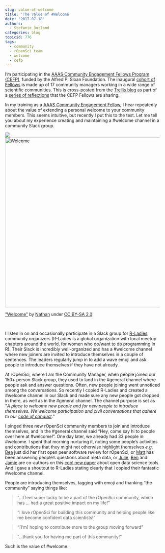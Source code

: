 ```yaml
---
slug: value-of-welcome
title: 'The Value of #Welcome'
date: '2017-07-18'
authors:
  - Stefanie Butland
categories: blog
topicid: 776
tags:
  - community
  - rOpenSci team
  - welcome
  - cefp
---
```


<div class="alert alert-info" role="alert">
I’m participating in the <a href="https://www.cscce.org/cefp/" target="_blank">AAAS Community Engagement Fellows Program (CEFP)</a>, funded by the Alfred P. Sloan Foundation. The inaugural <a href="https://www.cscce.org/2016/12/05/introducing-the-2017-community-engagement-fellows/" target="_blank">cohort of Fellows</a> is made up of 17 community managers working in a wide range of scientific communities. This is cross-posted from the <a href="https://www.cscce.org/2017/07/13/the-value-of-welcome/"target="_blank">Trellis blog</a> as part of a <a href="https://www.cscce.org/tag/fellows-blog-series" target="_blank"> series of reflections</a> that the CEFP Fellows are sharing.
</div>

In my training as a [AAAS Community Engagement Fellow](https://www.cscce.org/2016/12/05/introducing-the-2017-community-engagement-fellows/), I hear repeatedly about the value of extending a personal welcome to your community members. This seems intuitive, but recently I put this to the test. Let me tell you about my experience creating and maintaining a #welcome channel in a community Slack group.

<div id="blimages">
<img src="<a data-flickr-embed="true" href="https://www.flickr.com/photos/90371939@N00/4344878104"><img src="https://live.staticflickr.com/4047/4344878104_5b22de25b1_h.jpg" width="550" alt="Welcome"></a>

<a href="https://www.flickr.com/photos/90371939@N00/4344878104">"Welcome"</a> by <a href="https://www.flickr.com/photos/90371939@N00/">Nathan</a> under <a href="https://creativecommons.org/licenses/by-sa/2.0/">CC BY-SA 2.0</a>
</div>

<br>

I listen in on and occasionally participate in a Slack group for [R-Ladies](https://rladies.org/) community organizers (R-Ladies is a global organization with local meetup chapters around the world, for women who do/want to do programming in R). Their Slack is incredibly well-organized and has a #welcome channel where new joiners are invited to introduce themselves in a couple of sentences. The leaders regularly jump in to add a wave emoji and ask people to introduce themselves if they have not already.

At rOpenSci, where I am the Community Manager, when people joined our 150+ person Slack group, they used to land in the #general channel where people ask and answer questions. Often, new people joining went unnoticed among the conversations. So recently I copied R-Ladies and created a #welcome channel in our Slack and made sure any new people got dropped in there, as well as in the #general channel. The channel purpose is set as "*A place to welcome new people and for new people to introduce themselves. We welcome participation and civil conversations that adhere to our [code of conduct](https://unconf17.ropensci.org/coc).*"

I pinged three new rOpenSci community members to join and introduce themselves, and in the #general channel said “Hey, come say hi to people over here at #welcome!”. One day later, we already had 33 people in #welcome. I spent that morning nurturing it, noting some people’s activities and contributions that they might not otherwise highlight themselves *e.g.* [Bea](https://twitter.com/Chucheria) just did her first open peer software review for rOpenSci, or [Matt](https://twitter.com/metamattj) has been answering people’s questions about meta data, or [Julie](https://twitter.com/juliesquid), [Ben](https://twitter.com/ben_d_best) and [Jamie](https://twitter.com/jafflerbach) are co-authors on this [cool new paper](https://doi.org/10.1038/s41559-017-0160) about open data science tools. And I gave a shoutout to R-Ladies stating clearly that I copied their fantastic #welcome channel.

People are introducing themselves, tagging with emoji and thanking “the community” saying things like:

>“…I feel super lucky to be a part of the rOpenSci community, which has … had a great positive impact on my life!”

>“I love rOpenSci for building this community and helping people like me become confident data scientists!”

>“[I’m] hoping to contribute more to the group moving forward”

>“…thank you for having me part of this community!”


Such is the value of #welcome.
